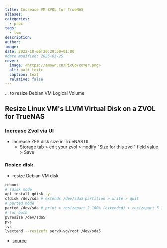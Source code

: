 ```yaml
---
title: Increase VM ZVOL for TrueNAS
aliases: 
categories:
  - proc
tags:
  - lvm
description: 
author: 
image: 
date: 2022-10-06T20:29:50+01:00
#date modified: 2025-03-25
cover:
  image: <https://amown.cn/PicGo/cover.png>
  alt: <alt text>
  caption: text
  relative: false
---
```

... to resize Debian VM Logical Volume

## Resize Linux VM's LLVM Virtual Disk on a ZVOL for TrueNAS ##

### Increase Zvol via UI

* increase ZFS disk size in TrueNAS UI
  * Storage tab > edit your zvol > modify "Size for this zvol" field value > Save

### Resize disk

* resize Debian VM disk
```bash
reboot
# fdisk mode
apt install gdisk -y
cfdisk /dev/sda # extends /dev/sda5 partition > write > quit
# parted mode
parted /dev/sda # print > resizepart 2 100% (extended) > resizepart 5 100% (logical) > quit
# for both
pvresize /dev/sda5
pvs
lvs
lvextend --resizefs serv0-vg/root /dev/sda5
```

* [source](https://www.truenas.com/community/resources/howto-resize-a-linux-vms-llvm-virtual-disk-on-a-zvol.174/)
